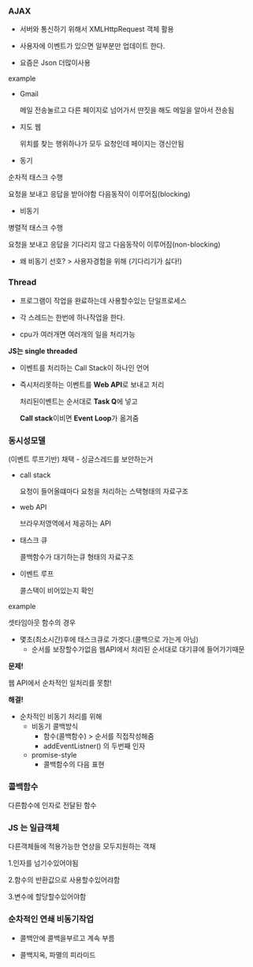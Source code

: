 ### AJAX

- 서버와 통신하기 위해서 XMLHttpRequest 객체 활용

- 사용자에 이벤트가 있으면 일부분만 업데이트 한다.

- 요즘은 Json 더많이사용

example

- Gmail 

  메일 전송눌르고 다른 페이지로 넘어가서 딴짓을 해도 메일을 알아서 전송됨

- 지도 웹

  위치를 찾는 행위하나가 모두 요청인데 페이지는 갱신안됨





- 동기

순차적 태스크 수행

요청을 보내고 응답을 받아야함 다음동작이 이루어짐(blocking)

- 비동기

병렬적 태스크  수행

요청을 보내고 응답을 기다리지 않고 다음동작이 이루어짐(non-blocking)



- 왜 비동기 선호? > 사용자경험을 위해 (기다리기가 싫다!)



### Thread

- 프로그램이 작업을 완료하는데 사용할수있는 단일프로세스

- 각 스레드는 한번에 하나작업을 한다.

- cpu가 여러개면 여러개의 일을 처리가능



**JS는 single threaded**

- 이벤트를 처리하는 Call Stack이 하나인 언어

- 즉시처리못하는 이벤트를 **Web API**로 보내고 처리

  처리된이벤트는 순서대로 **Task Q**에 넣고

  **Call stack**이비면 **Event Loop**가 옮겨줌 



### 동시성모델

(이벤트 루프기반) 채택 - 싱글스레드를 보안하는거

- call stack

  요청이 들어올떄마다 요청을 처리하는 스택형태의 자료구조

- web API

  브라우저영역에서 제공하는 API

- 태스크 큐

  콜백함수가 대기하는큐 형태의 자료구조

- 이벤트 루프

  콜스택이 비어있는지 확인

example

셋타임아웃 함수의 경우

- 몇초(최소시간)후에 태스크큐로 가겟다.(콜백으로 가는게 아님)
  - 순서를 보장할수가없음 웹API에서 처리된 순서대로 대기큐에 들어가기때문



**문제!** 

웹 API에서 순차적인 일처리를 못함!

**해결!**

- 순차적인 비동기 처리를 위해
  - 비동기 콜백방식
    - 함수(콜백함수)  > 순서를 직접작성해줌
    - addEventListner() 의 두번째 인자
  - promise-style
    - 콜백함수의 다음 표현



### 콜백함수

다른함수에 인자로 전달된 함수



### JS 는 일급객체

다른객체들에 적용가능한 연상을 모두지원하는 객채

1.인자를 넘기수있어야됨

2.함수의 반환값으로 사용할수있어랴함

3.변수에 할당할수있어야함



### 순차적인 연쇄 비동기작업

- 콜백안에 콜백을부르고 계속 부름

- 콜백지옥, 파멸의 피라미드


